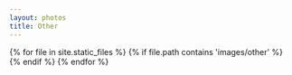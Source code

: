 ```yaml
---
layout: photos
title: Other
---
```


<div class="gallery">
  {% for file in site.static_files %}
    {% if file.path contains 'images/other' %}
        <img src="/img/blank.png" alt="" data-echo="{{ file.path }}">
    {% endif %}
 {% endfor %}
</div>